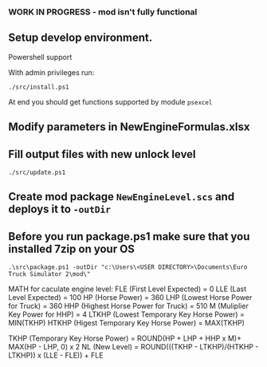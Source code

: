 ### WORK IN PROGRESS - mod isn't fully functional

## Setup develop environment.

Powershell support

With admin privileges run:

```
./src/install.ps1
```

At end you should get functions supported by module `psexcel`

## Modify parameters in NewEngineFormulas.xlsx

## Fill output files with new unlock level

```
./src/update.ps1
```

## Create mod package `NewEngineLevel.scs` and deploys it to `-outDir`

## Before you run package.ps1 make sure that you installed 7zip on your OS

```
.\src\package.ps1 -outDir "c:\Users\<USER DIRECTORY>\Documents\Euro Truck Simulator 2\mod\"
```

MATH for caculate engine level:
FLE (First Level Expected) = 0
LLE (Last Level Expected) = 100
HP (Horse Power) = 360
LHP (Lowest Horse Power for Truck) = 360
HHP (Highest Horse Power for Truck) = 510
M (Muliplier Key Power for HHP) = 4
LTKHP (Lowest Temporary Key Horse Power) = MIN(TKHP)
HTKHP (Higest Temporary Key Horse Power) = MAX(TKHP)

TKHP (Temporary Key Horse Power) = ROUND(HP + LHP + HHP x M)+ MAX(HP - LHP, 0) x 2
NL (New Level) = ROUND(((TKHP - LTKHP)/(HTKHP - LTKHP)) x (LLE - FLE)) + FLE
